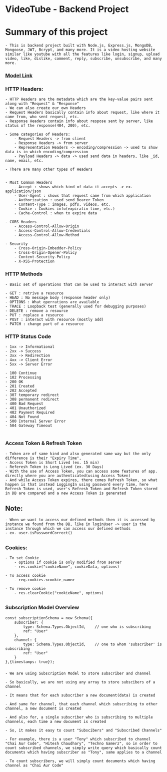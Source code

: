 # VideoTube - Backend Project

# Summary of this project
    - This is backend project built with Node.js, Express.js, MongoDB, Mongoose, JWT, Bcrypt, and many more. It is a video hosting website similar like youtube with all the features like login, signup, upload video, like, dislike, comment, reply, subscribe, unsubscribe, and many more.

### [Model Link](https://app.eraser.io/workspace/YtPqZ1VogxGy1jzIDkzj)

### HTTP Headers:
    - HTTP Headers are the metadata which are the key-value pairs sent along with "Request" & "Response"
    - We can also create our own Headers
    - Request Headers basically contain info about request, like where it came from, who sent request, etc.
    - Response Headers contain info about respose sent by server, like status of the response(404, 200), etc.

    - Some categories of Headers:
        - Request Headers -> from client
        - Response Headers -> from server
        - Representation Headers -> encoding/compression -> used to show data is in which encoding/compression
        - Payload Headers -> data -> used send data in headers, like _id, name, email, etc.

    - There are many other types of Headers


    - Most Common Headers
        - Accept : shows which kind of data it accepts -> ex. application/json
        - User-Agent : shows that request came from which application
        - Authorization : used send Bearer Token
        - Content-Type : images, pdfs, videos, etc.
        - Cookie : Cookies info(expiratin time, etc.)
        - Cache-Control : when to expire data

    - CORS Headers
        - Access-Control-Allow-Origin
        - Access-Control-Allow-Credentials
        - Access-Control-Allow-Method

    - Security
        - Cross-Origin-Embedder-Policy
        - Cross-Origin-Opener-Policy
        - Content-Security-Policy
        - X-XSS-Protection

### HTTP Methods
    - Basic set of operations that can be used to interact with server

    - GET : retrive a resource
    - HEAD : No message body (response header only)
    - OPTIONS : What operrations are available
    - TRACE : Loopback test (generally used for debugging purposes)
    - DELETE : remove a resource
    - PUT : replace a resource
    - POST : interact with resource (mostly add)
    - PATCH : change part of a resource

### HTTP Status Code
    - 1xx -> Informational
    - 2xx -> Success
    - 3xx -> Redirection
    - 4xx -> Client Error
    - 5xx -> Server Error

    - 100 Continue
    - 102 Processing
    - 200 OK
    - 201 Created
    - 202 Accepted
    - 307 temporary redirect
    - 308 permanent redirect
    - 400 Bad Request
    - 401 Unauthorized
    - 402 Payment Required
    - 404 Not Found
    - 500 Internal Server Error
    - 504 Gateway Timeout

#

### Access Token & Refresh Token
    - Token are of same kind and also generated same way but the only difference is their "Expiry Time",
    - Access Token is Short Lived (ex. 15 min)
    - Referesh Token is Long Lived (ex. 30 Days)
    - With the use of Access Token, you can access some features of app. directly where you are authenticated(using Access Token)
    - And while Access Token expires, there comes Refresh Token, so what happen is that instead LoggingIn using password every time, here Refresh Token is used, user's Refresh Token and Refresh Token stored in DB are compared and a new Access Token is generated


## Note:
    - When we want to access our defined methods then it is accessed by instance we found from the DB, like in loginUser -> user is the instance through which we can access our defined methods
    - ex. user.isPasswordCorrect()

##
### Cookies:
    - To set Cookie
        - options if cookie is only modified from server
        - res.cookie("cookieName", cookieData, options)

    - To access cookie
        - req.cookies.<cookie_name>

    - To remove cookie
        - res.clearCookie("cookieName", options)

##
### Subscription Model Overview
    const subscriptionSchema = new Schema({
        subscriber: {
            type: Schema.Types.ObjectId,    // one who is subscribing
            ref: "User"
        },
        channel: {
            type: Schema.Types.ObjectId,    // one to whom 'subscriber' is subscribing
            ref: "User"
        }
    },{timestamps: true});
###
    - We are using Subscription Model to store subscriber and channel

    - So basically, we are not using any array to store subscibers of a channel

    - It means that for each subscriber a new document(data) is created
    
    - And same for channel, that each channel which subscribing to other channel, a new document is created
    
    - And also for, a single subscriber who is subscribing to multiple channels, each time a new document is created
    
    - So, it makes it easy to count "Subscibers" and "Subscribed Channels"

    - For example, there is a user "Tony" which subscribed to channel "Chai Aur Code", "Hitesh Chaudhary", "Techno Gamerz", so in order to count subscribed channels, we simply write query which basically count documents which having subscriber as "Tony", same applies to a channel

    - To count subscribers, we will simply count documents which having channel as "Chai Aur Code"